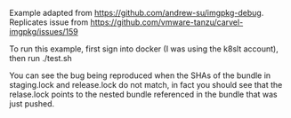 Example adapted from https://github.com/andrew-su/imgpkg-debug.
Replicates issue from https://github.com/vmware-tanzu/carvel-imgpkg/issues/159

To run this example, first sign into docker (I was using the k8slt account),
then run ./test.sh

You can see the bug being reproduced when the SHAs of the bundle in staging.lock and
release.lock do not match, in fact you should see that the relase.lock points to the 
nested bundle referenced in the bundle that was just pushed. 
